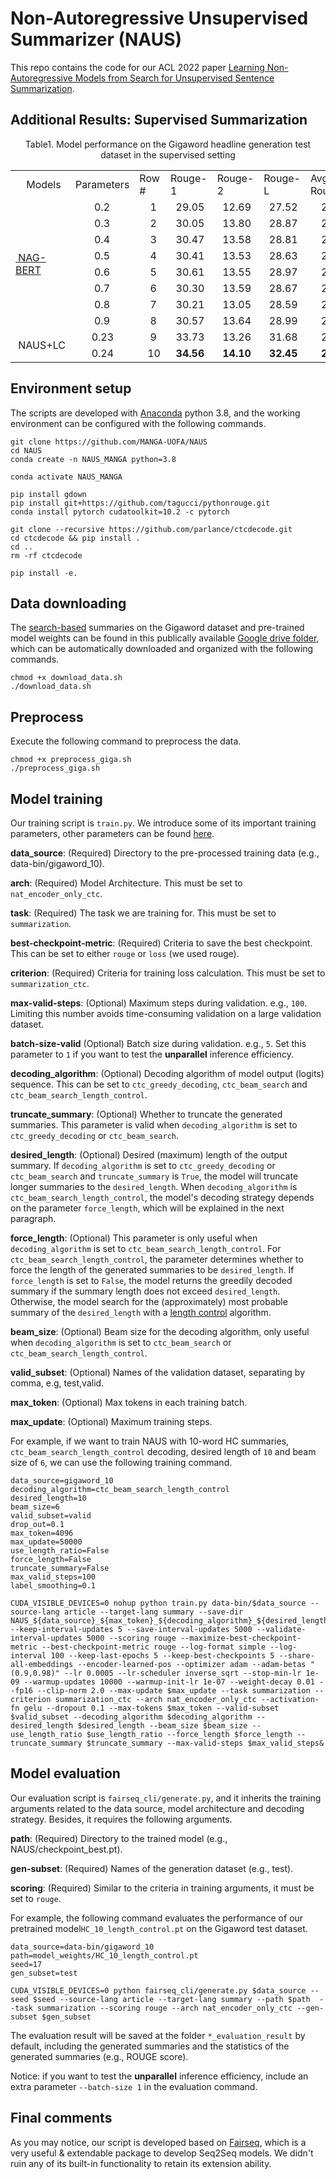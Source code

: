 Non-Autoregressive Unsupervised Summarizer (NAUS)
=======
This repo contains the code for our ACL 2022 paper [Learning Non-Autoregressive Models from Search for Unsupervised Sentence Summarization](https://aclanthology.org/2022.acl-long.545).

## Additional Results: Supervised Summarization

<div align="center">
	Table1. Model performance on the Gigaword headline generation test dataset in the supervised setting
	
<table>
	<tr>
		<td>&nbsp;&nbsp;&nbsp;&nbsp;Models</td>
		<td>Parameters</td>
		<td>Row #</td>
		<td>Rouge-1</td>
		<td>Rouge-2</td>
		<td>Rouge-L</td>
		<td>Avg Rouge</td>
		<td>Len</td>
	</tr>
	<tr>
		<td rowspan="8"><a href=https://github.com/yxuansu/NAG-BERT>&nbsp;NAG-BERT</a></td>
		<td>&nbsp;&nbsp;&nbsp;&nbsp;&nbsp;&nbsp;&nbsp;0.2</td>
		<td>&nbsp;&nbsp;&nbsp;&nbsp;1</td>
		<td>&nbsp;&nbsp;29.05</td>
		<td>&nbsp;&nbsp;12.69</td>
		<td>&nbsp;&nbsp;27.52</td>
		<td>&nbsp;&nbsp;&nbsp;&nbsp;23.09</td>
		<td>6.2</td>
	</tr>
	<tr>
		<td>&nbsp;&nbsp;&nbsp;&nbsp;&nbsp;&nbsp;&nbsp;0.3</td>
		<td>&nbsp;&nbsp;&nbsp;&nbsp;2</td>
		<td>&nbsp;&nbsp;30.05</td>
		<td>&nbsp;&nbsp;13.80</td>
		<td>&nbsp;&nbsp;28.87</td>
		<td>&nbsp;&nbsp;&nbsp;&nbsp;24.24</td>
		<td>6.6</td>
	</tr>
	<tr>
		<td>&nbsp;&nbsp;&nbsp;&nbsp;&nbsp;&nbsp;&nbsp;0.4</td>
		<td>&nbsp;&nbsp;&nbsp;&nbsp;3</td>
		<td>&nbsp;&nbsp;30.47</td>
		<td>&nbsp;&nbsp;13.58</td>
		<td>&nbsp;&nbsp;28.81</td>
		<td>&nbsp;&nbsp;&nbsp;&nbsp;24.29</td>
		<td>6.7</td>
	</tr>
	<tr>
		<td>&nbsp;&nbsp;&nbsp;&nbsp;&nbsp;&nbsp;&nbsp;0.5</td>
		<td>&nbsp;&nbsp;&nbsp;&nbsp;4</td>
		<td>&nbsp;&nbsp;30.41</td>
		<td>&nbsp;&nbsp;13.53</td>
		<td>&nbsp;&nbsp;28.63</td>
		<td>&nbsp;&nbsp;&nbsp;&nbsp;24.19</td>
		<td>6.7</td>
	</tr>
	<tr>
		<td>&nbsp;&nbsp;&nbsp;&nbsp;&nbsp;&nbsp;&nbsp;0.6</td>
		<td>&nbsp;&nbsp;&nbsp;&nbsp;5</td>
		<td>&nbsp;&nbsp;30.61</td>
		<td>&nbsp;&nbsp;13.55</td>
		<td>&nbsp;&nbsp;28.97</td>
		<td>&nbsp;&nbsp;&nbsp;&nbsp;24.38</td>
		<td>6.8</td>
	</tr>
	<tr>
		<td>&nbsp;&nbsp;&nbsp;&nbsp;&nbsp;&nbsp;&nbsp;0.7</td>
		<td>&nbsp;&nbsp;&nbsp;&nbsp;6</td>
		<td>&nbsp;&nbsp;30.30</td>
		<td>&nbsp;&nbsp;13.59</td>
		<td>&nbsp;&nbsp;28.67</td>
		<td>&nbsp;&nbsp;&nbsp;&nbsp;24.19</td>
		<td>6.8</td>
	</tr>
	<tr>
		<td>&nbsp;&nbsp;&nbsp;&nbsp;&nbsp;&nbsp;&nbsp;0.8</td>
		<td>&nbsp;&nbsp;&nbsp;&nbsp;7</td>
		<td>&nbsp;&nbsp;30.21</td>
		<td>&nbsp;&nbsp;13.05</td>
		<td>&nbsp;&nbsp;28.59</td>
		<td>&nbsp;&nbsp;&nbsp;&nbsp;23.95</td>
		<td>6.8</td>
	</tr>
	<tr>
		<td>&nbsp;&nbsp;&nbsp;&nbsp;&nbsp;&nbsp;&nbsp;0.9</td>
		<td>&nbsp;&nbsp;&nbsp;&nbsp;8</td>
		<td>&nbsp;&nbsp;30.57</td>
		<td>&nbsp;&nbsp;13.64</td>
		<td>&nbsp;&nbsp;28.99</td>
		<td>&nbsp;&nbsp;&nbsp;&nbsp;24.40</td>
		<td>6.8</td>
	</tr>
	<tr>
		<td rowspan="2">&nbsp;NAUS+LC</td>
		<td>&nbsp;&nbsp;&nbsp;&nbsp;&nbsp;&nbsp;0.23</td>
		<td>&nbsp;&nbsp;&nbsp;&nbsp;9</td>
		<td>&nbsp;&nbsp;33.73</td>
		<td>&nbsp;&nbsp;13.26</td>
		<td>&nbsp;&nbsp;31.68</td>
		<td>&nbsp;&nbsp;&nbsp;&nbsp;26.22</td>
		<td>6.4</td>
	</tr>
	<tr>
		<td>&nbsp;&nbsp;&nbsp;&nbsp;&nbsp;&nbsp;0.24</td>
		<td>&nbsp;&nbsp;&nbsp;10</td>
		<td>&nbsp;&nbsp;<b>34.56</b></td>
		<td>&nbsp;&nbsp;<b>14.10</b></td>
		<td>&nbsp;&nbsp;<b>32.45</b></td>
		<td>&nbsp;&nbsp;&nbsp;&nbsp;<b>27.04</b></td>
		<td>6.8</td>
	</tr>

</table>

</div>


## Environment setup
The scripts are developed with [Anaconda](https://www.anaconda.com/) python 3.8, and the working environment can be configured with the following commands. 

```
git clone https://github.com/MANGA-UOFA/NAUS
cd NAUS
conda create -n NAUS_MANGA python=3.8

conda activate NAUS_MANGA

pip install gdown
pip install git+https://github.com/tagucci/pythonrouge.git
conda install pytorch cudatoolkit=10.2 -c pytorch

git clone --recursive https://github.com/parlance/ctcdecode.git
cd ctcdecode && pip install .
cd ..
rm -rf ctcdecode

pip install -e.
```

## Data downloading
The [search-based](https://aclanthology.org/2020.acl-main.452.pdf) summaries on the Gigaword dataset and pre-trained model weights can be found in this publically available [Google drive folder](https://drive.google.com/drive/folders/1XKN6oFy2-C6ChkfjUVIJHXFCqTVF9vjo), which can be automatically downloaded and organized with the following commands. 

```
chmod +x download_data.sh
./download_data.sh
```

## Preprocess
Execute the following command to preprocess the data.

```
chmod +x preprocess_giga.sh
./preprocess_giga.sh
```


## Model training
Our training script is ```train.py```. We introduce some of its important training parameters, other parameters can be found [here](https://fairseq.readthedocs.io/en/latest/command_line_tools.html).

**data_source**: (Required) Directory to the pre-processed training data (e.g., data-bin/gigaword_10).

**arch**: (Required) Model Architecture. This must be set to ```nat_encoder_only_ctc```.

**task**: (Required) The task we are training for. This must be set to ```summarization```.

**best-checkpoint-metric**: (Required) Criteria to save the best checkpoint. This can be set to either ```rouge``` or ```loss``` (we used rouge).

**criterion**: (Required) Criteria for training loss calculation. This must be set to ```summarization_ctc```. 

**max-valid-steps**: (Optional) Maximum steps during validation. e.g., ```100```. Limiting this number avoids time-consuming validation on a large validation dataset. 

**batch-size-valid** (Optional) Batch size during validation. e.g., ```5```. Set this parameter to ```1``` if you want to test the **unparallel** inference efficiency. 

**decoding_algorithm**: (Optional) Decoding algorithm of model output (logits) sequence. This can be set to ```ctc_greedy_decoding```, ```ctc_beam_search``` and ```ctc_beam_search_length_control```.

**truncate_summary**: (Optional) Whether to truncate the generated summaries. This parameter is valid when ```decoding_algorithm``` is set to ```ctc_greedy_decoding``` or ```ctc_beam_search```.

**desired_length**: (Optional) Desired (maximum) length of the output summary. If ```decoding_algorithm``` is set to ```ctc_greedy_decoding``` or ```ctc_beam_search``` and ```truncate_summary``` is ```True```, the model will truncate longer summaries to the ```desired_length```.
When ```decoding_algorithm``` is  ```ctc_beam_search_length_control```, the model's decoding strategy depends on the parameter ```force_length```, which will be explained in the next paragraph. 

**force_length**: (Optional) This parameter is only useful when ```decoding_algorithm``` is set to ```ctc_beam_search_length_control```.
For ```ctc_beam_search_length_control```, the parameter determines whether to force the length of the generated summaries to be ```desired_length```. If ```force_length``` is set to ```False```, the model returns the greedily decoded summary if the summary length does not exceed ```desired_length```. Otherwise, the model search for the (approximately) most probable summary of the ```desired_length``` with a [length control](https://openreview.net/forum?id=UNzc8gReN7m) algorithm. 

**beam_size**: (Optional) Beam size for the decoding algorithm, only useful when ```decoding_algorithm``` is set to ```ctc_beam_search``` or ```ctc_beam_search_length_control```.

**valid_subset**: (Optional) Names of the validation dataset, separating by comma, e.g, test,valid.

**max_token**: (Optional) Max tokens in each training batch.

**max_update**: (Optional) Maximum training steps.


For example, if we want to train NAUS with 10-word HC summaries, ```ctc_beam_search_length_control``` decoding, desired length of ```10``` and beam size of ```6```, we can use the following training command. 

```
data_source=gigaword_10
decoding_algorithm=ctc_beam_search_length_control
desired_length=10
beam_size=6
valid_subset=valid
drop_out=0.1
max_token=4096
max_update=50000
use_length_ratio=False
force_length=False
truncate_summary=False
max_valid_steps=100
label_smoothing=0.1

CUDA_VISIBLE_DEVICES=0 nohup python train.py data-bin/$data_source --source-lang article --target-lang summary --save-dir NAUS_${data_source}_${max_token}_${decoding_algorithm}_${desired_length}_beam_size_${beam_size}_truncate_summary_${truncate_summary}_use_length_ratio_${use_length_ratio}_label_smoothing_${label_smoothing}_dropout_${drop_out}_checkpoints --keep-interval-updates 5 --save-interval-updates 5000 --validate-interval-updates 5000 --scoring rouge --maximize-best-checkpoint-metric --best-checkpoint-metric rouge --log-format simple --log-interval 100 --keep-last-epochs 5 --keep-best-checkpoints 5 --share-all-embeddings --encoder-learned-pos --optimizer adam --adam-betas "(0.9,0.98)" --lr 0.0005 --lr-scheduler inverse_sqrt --stop-min-lr 1e-09 --warmup-updates 10000 --warmup-init-lr 1e-07 --weight-decay 0.01 --fp16 --clip-norm 2.0 --max-update $max_update --task summarization --criterion summarization_ctc --arch nat_encoder_only_ctc --activation-fn gelu --dropout 0.1 --max-tokens $max_token --valid-subset $valid_subset --decoding_algorithm $decoding_algorithm --desired_length $desired_length --beam_size $beam_size --use_length_ratio $use_length_ratio --force_length $force_length --truncate_summary $truncate_summary --max-valid-steps $max_valid_steps&
```

## Model evaluation
Our evaluation script is ```fairseq_cli/generate.py```, and it inherits the training arguments related to the data source, model architecture and decoding strategy.
Besides, it requires the following arguments. 

**path**: (Required) Directory to the trained model (e.g., NAUS/checkpoint_best.pt).

**gen-subset**: (Required) Names of the generation dataset (e.g., test). 

**scoring**: (Required) Similar to the criteria in training arguments, it must be set to ```rouge```.


For example, the following command evaluates the performance of our pretrained model```HC_10_length_control.pt``` on the Gigaword test dataset.

```
data_source=data-bin/gigaword_10
path=model_weights/HC_10_length_control.pt
seed=17
gen_subset=test

CUDA_VISIBLE_DEVICES=0 python fairseq_cli/generate.py $data_source --seed $seed --source-lang article --target-lang summary --path $path  --task summarization --scoring rouge --arch nat_encoder_only_ctc --gen-subset $gen_subset
```

The evaluation result will be saved at the folder ```*_evaluation_result``` by default, including the generated summaries and the statistics of the generated summaries (e.g., ROUGE score).

Notice: if you want to test the **unparallel** inference efficiency, include an extra parameter ```--batch-size 1``` in the evaluation command.

## Final comments
As you may notice, our script is developed based on [Fairseq](https://github.com/pytorch/fairseq), which is a very useful & extendable package to develop Seq2Seq models. We didn't ruin any of its built-in functionality to retain its extension ability. 
